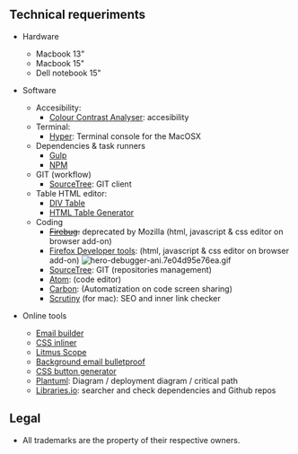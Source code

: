## Technical requeriments ##

* Hardware
	- Macbook 13"
	- Macbook 15"
	- Dell notebook 15"

* Software
     - Accesibility:
        - [Colour Contrast Analyser](https://developer.paciellogroup.com/resources/contrastanalyser/): accesibility
     - Terminal:
        - [Hyper](https://hyper.is/): Terminal console for the MacOSX
     - Dependencies & task runners
          - [Gulp](https://gulpjs.com/)
          - [NPM](https://www.npmjs.com/)
     - GIT (workflow)
          - [SourceTree](https://www.sourcetreeapp.com/): GIT client
     - Table HTML editor:
          - [DIV Table](https://divtable.com/generator/)
          - [HTML Table Generator](https://www.tablesgenerator.com/html_tables)
     - Coding
          - ~~[Firebug](https://getfirebug.com/):~~ deprecated by Mozilla (html, javascript & css editor on browser add-on)
          - [Firefox Developer tools](https://developer.mozilla.org/en-US/docs/Tools): (html, javascript & css editor on browser add-on)
            ![hero-debugger-ani.7e04d95e76ea.gif](https://bitbucket.org/repo/rpybXp8/images/3338372203-hero-debugger-ani.7e04d95e76ea.gif)
          - [SourceTree](https://www.sourcetreeapp.com/): GIT (repositories management)
          - [Atom](https://atom.io): (code editor)
          - [Carbon](https://carbon.now.sh/): (Automatization on code screen sharing)
          - [Scrutiny](http://peacockmedia.software/mac/scrutiny/) (for mac): SEO and inner link checker

* Online tools
    - [Email builder](https://litmus.com/email-builder)
    - [CSS inliner](https://www.campaignmonitor.com/resources/tools/css-inliner/)
    - [Litmus Scope](https://litmus.com/scope/)
    - [Background email bulletproof](https://backgrounds.cm/)
    - [CSS button generator](https://buttons.cm/)
    - [Plantuml](http://www.plantuml.com/plantuml/uml/): Diagram / deployment diagram / critical path 
    - [Libraries.io](https://libraries.io/): searcher and check dependencies and Github repos

## Legal ##

* All trademarks are the property of their respective owners.